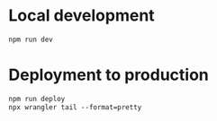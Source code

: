 # Local development

```
npm run dev
```

# Deployment to production

```txt
npm run deploy
npx wrangler tail --format=pretty
```
